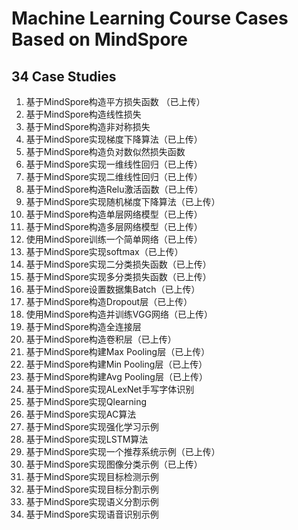 # Machine Learning Course Cases Based on MindSpore

## 34 Case Studies

1. 基于MindSpore构造平方损失函数 （已上传）
2. 基于MindSpore构造线性损失
3. 基于MindSpore构造非对称损失
4. 基于MindSpore实现梯度下降算法（已上传）
5. 基于MindSpore构造负对数似然损失函数
6. 基于MindSpore实现一维线性回归（已上传）
7. 基于MindSpore实现二维线性回归（已上传）
8. 基于MindSpore构造Relu激活函数（已上传）
9. 基于MindSpore实现随机梯度下降算法（已上传）
10. 基于MindSpore构造单层网络模型（已上传）
11. 基于MindSpore构造多层网络模型（已上传）
12. 使用MindSpore训练一个简单网络（已上传）
13. 基于MindSpore实现softmax（已上传）
14. 基于MindSpore实现二分类损失函数（已上传）
15. 基于MindSpore实现多分类损失函数（已上传）
16. 基于MindSpore设置数据集Batch（已上传）
17. 基于MindSpore构造Dropout层（已上传）
18. 使用MindSpore构造并训练VGG网络（已上传）
19. 基于MindSpore构造全连接层
20. 基于MindSpore构造卷积层（已上传）
21. 基于MindSpore构建Max Pooling层（已上传）
22. 基于MindSpore构建Min Pooling层（已上传）
23. 基于MindSpore构建Avg Pooling层（已上传）
24. 基于MindSpore实现ALexNet手写字体识别
25. 基于MindSpore实现Qlearning
26. 基于MindSpore实现AC算法
27. 基于MindSpore实现强化学习示例
28. 基于MindSpore实现LSTM算法
29. 基于MindSpore实现一个推荐系统示例（已上传）
30. 基于MindSpore实现图像分类示例（已上传）
31. 基于MindSpore实现目标检测示例
32. 基于MindSpore实现目标分割示例
33. 基于MindSpore实现语义分割示例
34. 基于MindSpore实现语音识别示例
